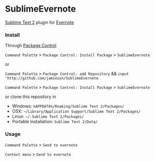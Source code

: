 SublimeEvernote
===============

[Sublime Text 2](http://www.sublimetext.com/2) plugin for [Evernote](http://www.evernote.com) 


### Install

Through [Package Control](http://wbond.net/sublime_packages/package_control)

`Command Palette` > `Package Control: Install Package` > `SublimeEvernote`

or

`Command Palette` > `Package Control: add Repository` && `input 'http://github.com/jamiesun/SublimeEvernote`

`Command Palette` > `Package Control: Install Package` > `SublimeEvernote`

or clone this repository in

* Windows: `%APPDATA%/Roaming/Sublime Text 2/Packages/`
* OSX: `~/Library/Application Support/Sublime Text 2/Packages/`
* Linux: `~/.Sublime Text 2/Packages/`
* Portable Installation: `Sublime Text 2/Data/`

### Usage

`Command Palette` > `Send to evernote`

`Context menu` > `Send to evernote`